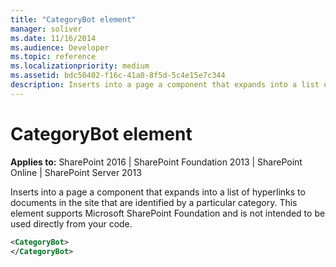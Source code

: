 ```yaml
---
title: "CategoryBot element"
manager: soliver
ms.date: 11/16/2014
ms.audience: Developer
ms.topic: reference
ms.localizationpriority: medium
ms.assetid: bdc50402-f16c-41a0-8f5d-5c4e15e7c344
description: Inserts into a page a component that expands into a list of hyperlinks to documents in the site that are identified by a particular category.
---
```


# CategoryBot element

**Applies to:** SharePoint 2016 | SharePoint Foundation 2013 | SharePoint Online | SharePoint Server 2013

Inserts into a page a component that expands into a list of hyperlinks to documents in the site that are identified by a particular category. This element supports Microsoft SharePoint Foundation and is not intended to be used directly from your code.

```XML
<CategoryBot>
</CategoryBot>
```

<br/>

<br/>
